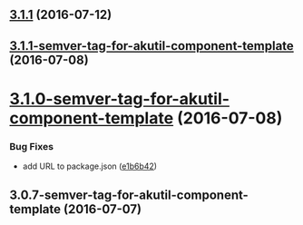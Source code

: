 <a name="3.1.1"></a>
## [3.1.1](https://bitbucket.org/atlassian/https://bitbucket.org/atlassian/atlaskit/compare/3.1.1-semver-tag-for-akutil-component-template...v3.1.1) (2016-07-12)



<a name="3.1.1-semver-tag-for-akutil-component-template"></a>
## [3.1.1-semver-tag-for-akutil-component-template](https://bitbucket.org/atlassian/https://bitbucket.org/atlassian/atlaskit/compare/3.1.0-semver-tag-for-akutil-component-template...3.1.1-semver-tag-for-akutil-component-template) (2016-07-08)



<a name="3.1.0-semver-tag-for-akutil-component-template"></a>
# [3.1.0-semver-tag-for-akutil-component-template](https://bitbucket.org/atlassian/https://bitbucket.org/atlassian/atlaskit/compare/3.0.7-semver-tag-for-akutil-component-template...3.1.0-semver-tag-for-akutil-component-template) (2016-07-08)


### Bug Fixes

* add URL to package.json ([e1b6b42](https://bitbucket.org/atlassian/https://bitbucket.org/atlassian/atlaskit/commits/e1b6b42))



<a name="3.0.7-semver-tag-for-akutil-component-template"></a>
## 3.0.7-semver-tag-for-akutil-component-template (2016-07-07)



